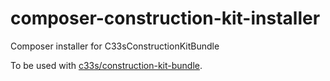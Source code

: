 # composer-construction-kit-installer
Composer installer for C33sConstructionKitBundle

To be used with [c33s/construction-kit-bundle](https://packagist.org/packages/c33s/construction-kit-bundle).
